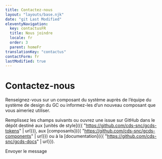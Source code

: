 ```yaml
---
title: Contactez-nous
layout: "layouts/base.njk"
date: "git Last Modified"
eleventyNavigation:
  key: contactusFR
  title: Nous joindre
  locale: fr
  order: 3
  parent: homeFr
translationKey: "contactus"
contactForm: fr
lastModified: true
---
```


# Contactez-nous

Renseignez-vous sur un composant du système auprès de l’équipe du système de design du GC ou informez-les d’un nouveau composant que vous aimeriez utiliser.

Remplissez les champs suivants ou ouvrez une issue sur GitHub dans le dépôt destiné aux [unités de style]({{ "https://github.com/cds-snc/gcds-tokens" | url}}), aux [composants]({{ "https://github.com/cds-snc/gcds-components" | url}}) ou à la [documentation]({{ "https://github.com/cds-snc/gcds-docs" | url}}).

<form name="contactFR" method="post">
  <input type="hidden" name="form-name" value="contactFR" />
  <gcds-input type="text" input-id="name" label="Nom complet" required></gcds-input>
  <gcds-input type="email" input-id="email" label="Adresse courriel" required></gcds-input>
  <gcds-textarea label="Message" textarea-id="message" required></gcds-textarea>
  <div hidden>
    <gcds-input type="text" input-id="bot-field" label="bot"></gcds-input>
  </div>
  <gcds-button button-role="primary" button-type="submit">
    Envoyer le message
  </gcds-button>
</form>
